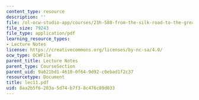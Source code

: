 ```yaml
---
content_type: resource
description: ''
file: /ol-ocw-studio-app/courses/21h-580-from-the-silk-road-to-the-great-game-china-russia-and-central-eurasia-fall-2003/8aa2b5f6283a5d74b7f38c476c89d033_lec11.pdf
file_size: 79243
file_type: application/pdf
learning_resource_types:
- Lecture Notes
license: https://creativecommons.org/licenses/by-nc-sa/4.0/
ocw_type: OCWFile
parent_title: Lecture Notes
parent_type: CourseSection
parent_uid: 9a621bd1-4610-0f64-9d92-c0ebad1f2c37
resourcetype: Document
title: lec11.pdf
uid: 8aa2b5f6-283a-5d74-b7f3-8c476c89d033
---
```

